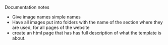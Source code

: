 Documentation notes

- Give image names simple names
- Have all images put into folders with the name of the section where they are used, for all pages of the website
- create an html page that has has full description of what the template is about.
